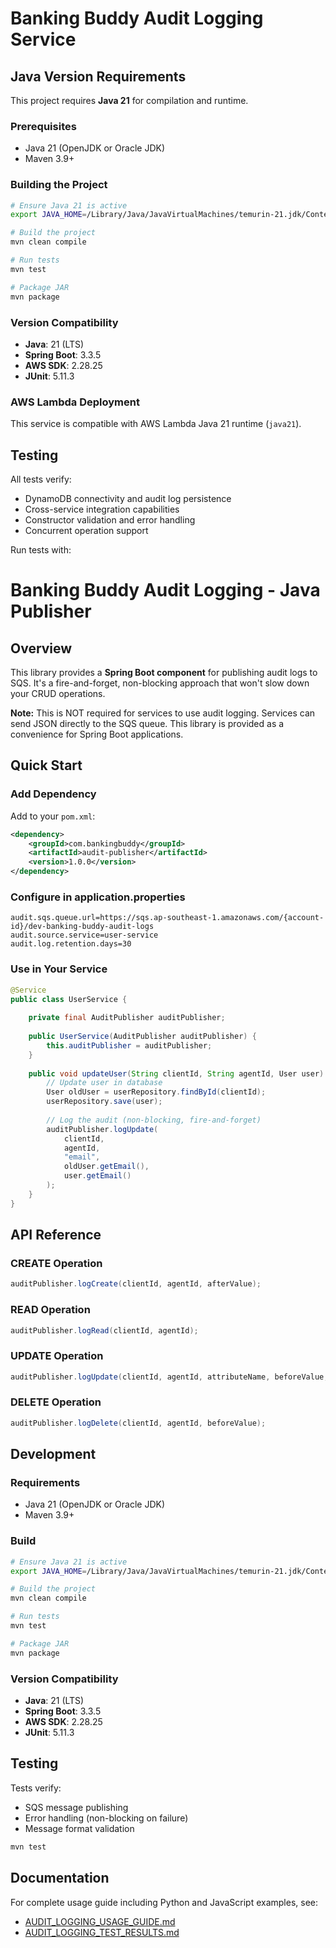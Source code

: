 # Banking Buddy Audit Logging Service

## Java Version Requirements

This project requires **Java 21** for compilation and runtime.

### Prerequisites

- Java 21 (OpenJDK or Oracle JDK)
- Maven 3.9+

### Building the Project

```bash
# Ensure Java 21 is active
export JAVA_HOME=/Library/Java/JavaVirtualMachines/temurin-21.jdk/Contents/Home

# Build the project
mvn clean compile

# Run tests
mvn test

# Package JAR
mvn package
```

### Version Compatibility

- **Java**: 21 (LTS)
- **Spring Boot**: 3.3.5
- **AWS SDK**: 2.28.25
- **JUnit**: 5.11.3

### AWS Lambda Deployment

This service is compatible with AWS Lambda Java 21 runtime (`java21`).

## Testing

All tests verify:
- DynamoDB connectivity and audit log persistence
- Cross-service integration capabilities
- Constructor validation and error handling
- Concurrent operation support

Run tests with:
# Banking Buddy Audit Logging - Java Publisher

## Overview

This library provides a **Spring Boot component** for publishing audit logs to SQS. It's a fire-and-forget, non-blocking approach that won't slow down your CRUD operations.

**Note:** This is NOT required for services to use audit logging. Services can send JSON directly to the SQS queue. This library is provided as a convenience for Spring Boot applications.

## Quick Start

### Add Dependency

Add to your `pom.xml`:

```xml
<dependency>
    <groupId>com.bankingbuddy</groupId>
    <artifactId>audit-publisher</artifactId>
    <version>1.0.0</version>
</dependency>
```

### Configure in application.properties

```properties
audit.sqs.queue.url=https://sqs.ap-southeast-1.amazonaws.com/{account-id}/dev-banking-buddy-audit-logs
audit.source.service=user-service
audit.log.retention.days=30
```

### Use in Your Service

```java
@Service
public class UserService {
    
    private final AuditPublisher auditPublisher;
    
    public UserService(AuditPublisher auditPublisher) {
        this.auditPublisher = auditPublisher;
    }
    
    public void updateUser(String clientId, String agentId, User user) {
        // Update user in database
        User oldUser = userRepository.findById(clientId);
        userRepository.save(user);
        
        // Log the audit (non-blocking, fire-and-forget)
        auditPublisher.logUpdate(
            clientId,
            agentId,
            "email",
            oldUser.getEmail(),
            user.getEmail()
        );
    }
}
```

## API Reference

### CREATE Operation
```java
auditPublisher.logCreate(clientId, agentId, afterValue);
```

### READ Operation
```java
auditPublisher.logRead(clientId, agentId);
```

### UPDATE Operation
```java
auditPublisher.logUpdate(clientId, agentId, attributeName, beforeValue, afterValue);
```

### DELETE Operation
```java
auditPublisher.logDelete(clientId, agentId, beforeValue);
```

## Development

### Requirements

- Java 21 (OpenJDK or Oracle JDK)
- Maven 3.9+

### Build

```bash
# Ensure Java 21 is active
export JAVA_HOME=/Library/Java/JavaVirtualMachines/temurin-21.jdk/Contents/Home

# Build the project
mvn clean compile

# Run tests
mvn test

# Package JAR
mvn package
```

### Version Compatibility

- **Java**: 21 (LTS)
- **Spring Boot**: 3.3.5
- **AWS SDK**: 2.28.25
- **JUnit**: 5.11.3

## Testing

Tests verify:
- SQS message publishing
- Error handling (non-blocking on failure)
- Message format validation

```bash
mvn test
```

## Documentation

For complete usage guide including Python and JavaScript examples, see:
- [AUDIT_LOGGING_USAGE_GUIDE.md](../../../docs/AUDIT_LOGGING_USAGE_GUIDE.md)
- [AUDIT_LOGGING_TEST_RESULTS.md](../../../docs/AUDIT_LOGGING_TEST_RESULTS.md)